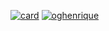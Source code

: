 [![card](https://github-readme-stats.vercel.app/api?username=oghenrique&theme=highcontrast)](https://github.com/anuraghazra/github-readme-stats)
[![oghenrique](https://github-readme-stats.vercel.app/api/top-langs/?username=oghenrique&hide=html&layout=compact&theme=highcontrast)](https://github.com/anuraghazra/github-readme-stats)
